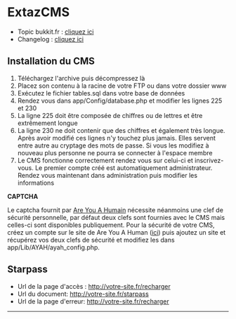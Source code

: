 ExtazCMS
========
 - Topic bukkit.fr : [cliquez ici](http://www.bukkit.fr/index.php/topic/15381-107-extazcms-un-v%C3%A9ritable-site-pour-votre-serveur-minecraft/)
 - Changelog : [cliquez ici](https://github.com/MrSaooty/ExtazCMS/blob/master/CHANGELOG.md)

Installation du CMS
-------------------
 1. Téléchargez l'archive puis décompressez là
 2. Placez son contenu à la racine de votre FTP ou dans votre dossier www
 3. Exécutez le fichier tables.sql dans votre base de données
 4. Rendez vous dans app/Config/database.php et modifier les lignes 225 et 230
 5. La ligne 225 doit être composée de chiffres ou de lettres et être extrêmement longue
 6. La ligne 230 ne doit contenir que des chiffres et également très longue.  Après avoir modifié ces lignes n'y touchez plus jamais. Elles servent entre autre au cryptage des mots de passe. Si vous les modifiez à nouveau plus personne ne pourra se connecter à l'espace membre
 7. Le CMS fonctionne correctement rendez vous sur celui-ci et inscrivez-vous. Le premier compte créé est automatiquement administrateur. Rendez vous maintenant dans administration puis modifier les informations

**CAPTCHA**

Le captcha fournit par [Are You A Humain](http://areyouahuman.com/)    nécessite néanmoins une clef de sécurité personnelle, par défaut deux    clefs sont fournies avec le CMS mais celles-ci sont disponibles    publiquement. Pour la sécurité de votre CMS, créez un compte sur le    site de Are You A Human    ([ici](http://portal.areyouahuman.com/signup/basic)) puis ajoutez un    site et récupérez vos deux clefs de sécurité et modifiez les dans    app/Lib/AYAH/ayah_config.php.

Starpass
--------
 - Url de la page d'accès : http://votre-site.fr/recharger
 - Url du document: http://votre-site.fr/starpass
 - Url de la page d'erreur: http://votre-site.fr/recharger

----------


